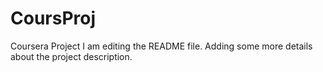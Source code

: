 # CoursProj
Coursera Project
I am editing the README file. Adding some more details about the project description.
